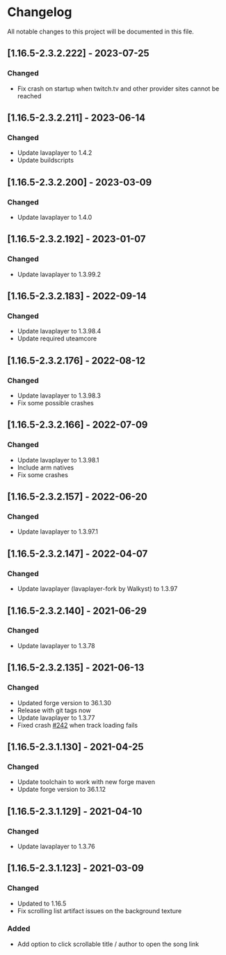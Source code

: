 # Changelog
All notable changes to this project will be documented in this file.

## [1.16.5-2.3.2.222] - 2023-07-25
### Changed
 - Fix crash on startup when twitch.tv and other provider sites cannot be reached

## [1.16.5-2.3.2.211] - 2023-06-14
### Changed
 - Update lavaplayer to 1.4.2
 - Update buildscripts

## [1.16.5-2.3.2.200] - 2023-03-09
### Changed
 - Update lavaplayer to 1.4.0

## [1.16.5-2.3.2.192] - 2023-01-07
### Changed
 - Update lavaplayer to 1.3.99.2

## [1.16.5-2.3.2.183] - 2022-09-14
### Changed
 - Update lavaplayer to 1.3.98.4
 - Update required uteamcore

## [1.16.5-2.3.2.176] - 2022-08-12
### Changed
 - Update lavaplayer to 1.3.98.3
 - Fix some possible crashes

## [1.16.5-2.3.2.166] - 2022-07-09
### Changed
 - Update lavaplayer to 1.3.98.1
 - Include arm natives
 - Fix some crashes

## [1.16.5-2.3.2.157] - 2022-06-20
### Changed
 - Update lavaplayer to 1.3.97.1

## [1.16.5-2.3.2.147] - 2022-04-07
### Changed
 - Update lavaplayer (lavaplayer-fork by Walkyst) to 1.3.97

## [1.16.5-2.3.2.140] - 2021-06-29
### Changed
 - Update lavaplayer to 1.3.78

## [1.16.5-2.3.2.135] - 2021-06-13
### Changed
 - Updated forge version to 36.1.30
 - Release with git tags now
 - Update lavaplayer to 1.3.77
 - Fixed crash [#242](https://github.com/MC-U-Team/Music-Player/issues/242) when track loading fails

## [1.16.5-2.3.1.130] - 2021-04-25
### Changed
 - Update toolchain to work with new forge maven
 - Update forge version to 36.1.12

## [1.16.5-2.3.1.129] - 2021-04-10
### Changed
 - Update lavaplayer to 1.3.76

## [1.16.5-2.3.1.123] - 2021-03-09
### Changed
 - Updated to 1.16.5
 - Fix scrolling list artifact issues on the background texture

### Added
 - Add option to click scrollable title / author to open the song link
